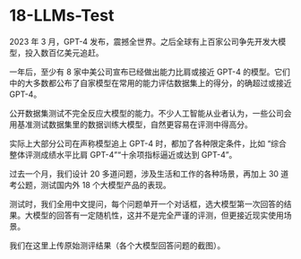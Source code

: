 # 18-LLMs-Test
2023 年 3 月，GPT-4 发布，震撼全世界。之后全球有上百家公司争先开发大模型，投入数百亿美元追赶。

一年后，至少有 8 家中美公司宣布已经做出能力比肩或接近 GPT-4 的模型。它们中的大多数都公布了自家模型在常用的能力评估数据集上的得分，的确超过或接近 GPT-4。

公开数据集测试不完全反应大模型的能力。不少人工智能从业者认为，一些公司会用基准测试数据集里的数据训练大模型，自然更容易在评测中得高分。

实际上大部分公司在声称模型追上 GPT-4 时，都加了各种限定条件，比如 “综合整体评测成绩水平比肩 GPT-4”“十余项指标逼近或达到 GPT-4”。

过去一个月，我们设计 20 多道问题，涉及生活和工作的各种场景，再加上 30 道考公题，测试国内外 18 个大模型产品的表现。

测试时，我们全用中文提问，每个问题单开一个对话框，选大模型第一次回答的结果。大模型的回答有一定随机性，这并不是完全严谨的评测，但更接近现实使用场景。

我们在这里上传原始测评结果（各个大模型回答问题的截图）。
